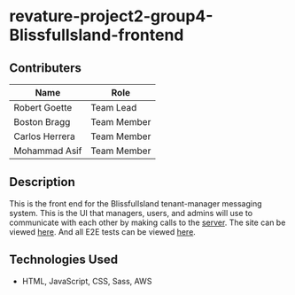 # revature-project2-group4-BlissfulIsland-frontend

## Contributers
| Name          | Role         |
|---------------|--------------|
| Robert Goette | Team Lead    |
| Boston Bragg  | Team Member  |
| Carlos Herrera| Team Member  |
| Mohammad Asif | Team Member  |

## Description
This is the front end for the BlissfulIsland tenant-manager messaging system. This is the UI that managers, users, and admins will use to communicate with each other by making calls to the [server](https://github.com/robertjgoette/revature-project2-group4-BlissfulIsland-backend). The site can be viewed [here](https://2105batch-project2-group4.s3.us-east-2.amazonaws.com/index.html). And all E2E tests can be viewed [here](https://github.com/robertjgoette/revature-project2-group4-BlissfulIsland-E2E).

## Technologies Used
- HTML, JavaScript, CSS, Sass, AWS
